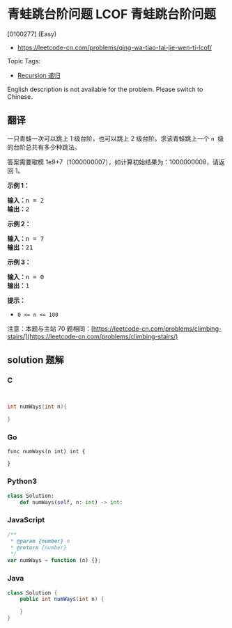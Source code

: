 # 青蛙跳台阶问题 LCOF 青蛙跳台阶问题

[0100277] (Easy)

- https://leetcode-cn.com/problems/qing-wa-tiao-tai-jie-wen-ti-lcof/

Topic Tags:

- [Recursion 递归](https://leetcode-cn.com/tag/recursion/)

English description is not available for the problem. Please switch to Chinese.

## 翻译

一只青蛙一次可以跳上 1 级台阶，也可以跳上 2 级台阶。求该青蛙跳上一个 `n`  级的台阶总共有多少种跳法。

答案需要取模 1e9+7（1000000007），如计算初始结果为：1000000008，请返回 1。

**示例 1：**

<pre><strong>输入：</strong>n = 2
<strong>输出：</strong>2
</pre>

**示例 2：**

<pre><strong>输入：</strong>n = 7
<strong>输出：</strong>21
</pre>

**示例 3：**

<pre><strong>输入：</strong>n = 0
<strong>输出：</strong>1</pre>

**提示：**

- `0 <= n <= 100`

注意：本题与主站 70 题相同：[https://leetcode-cn.com/problems/climbing-stairs/](https://leetcode-cn.com/problems/climbing-stairs/)

## solution 题解

### C

```c


int numWays(int n){

}


```

### Go

```golang
func numWays(n int) int {

}
```

### Python3

```python
class Solution:
    def numWays(self, n: int) -> int:
```

### JavaScript

```javascript
/**
 * @param {number} n
 * @return {number}
 */
var numWays = function (n) {};
```

### Java

```java
class Solution {
    public int numWays(int n) {

    }
}
```
